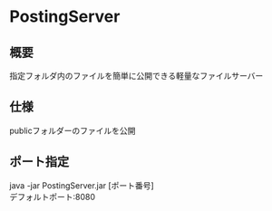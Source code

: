 # PostingServer

## 概要

指定フォルダ内のファイルを簡単に公開できる軽量なファイルサーバー

## 仕様

publicフォルダーのファイルを公開

## ポート指定

java -jar PostingServer.jar [ポート番号] <br>
デフォルトポート:8080